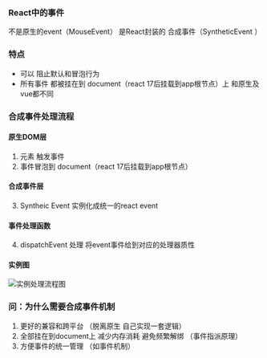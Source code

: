 ### React中的事件

不是原生的event（MouseEvent）  是React封装的 合成事件（SyntheticEvent ）

### 特点

- 可以 阻止默认和冒泡行为
- 所有事件 都被挂在到 document（react 17后挂载到app根节点）上  和原生及vue都不同

### 合成事件处理流程

#### 原生DOM层

1. 元素 触发事件
2. 事件冒泡到 document（react 17后挂载到app根节点）

#### 合成事件层

3. Syntheic Event  实例化成统一的react event

#### 事件处理函数

4. dispatchEvent  处理  将event事件给到对应的处理器质性

#### 实例图

![实例处理流程图](https://api2.mubu.com/v3/document_image/497b0427-eca7-4160-b468-8f2069aa8d2f-6942699.jpg)


### 问：为什么需要合成事件机制

1. 更好的兼容和跨平台  （脱离原生 自己实现一套逻辑）
2. 全部挂在到document上  减少内存消耗 避免频繁解绑 （事件指派原理）
3. 方便事件的统一管理  （如事件机制）